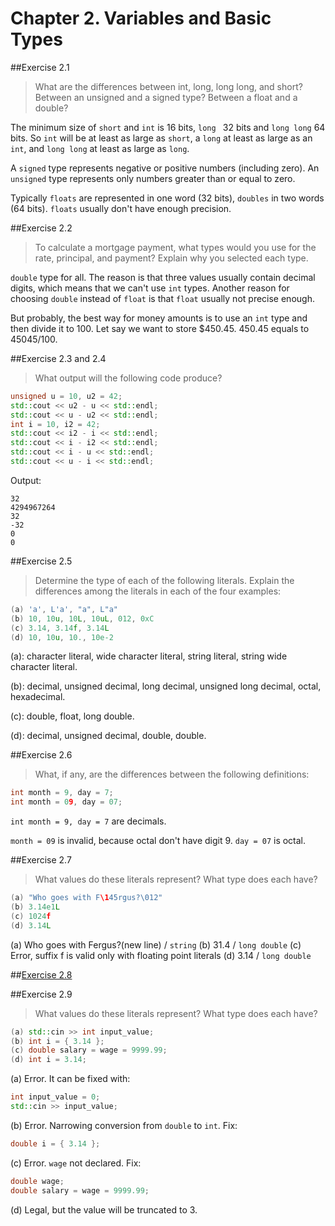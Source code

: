 # Chapter 2. Variables and Basic Types

##Exercise 2.1

> What are the differences between int, long, long long, and short? Between an unsigned and a signed type? Between a float and a double?

The minimum size of `short` and `int` is 16 bits, `long ` 32 bits and `long long` 64 bits. So `int` will be at least as large as `short`, a `long` at least as large as an `int`, and `long long` at least as large as `long`.

A `signed` type represents negative or positive numbers (including zero). An `unsigned` type represents only numbers greater than or equal to zero.

Typically `floats` are represented in one word (32 bits), `doubles` in two words (64 bits). `floats` usually don't have enough precision.

##Exercise 2.2

> To calculate a mortgage payment, what types would you use for the rate, principal, and payment? Explain why you selected each type.

`double` type for all. The reason is that three values usually contain decimal digits, which means that we can't use `int` types. Another reason for choosing `double` instead of `float` is that `float` usually not precise enough.

But probably, the best way for money amounts is to use an `int` type and then divide it to 100. Let say we want to store $450.45. 450.45 equals to 45045/100.

##Exercise 2.3 and 2.4

> What output will the following code produce?
```cpp
unsigned u = 10, u2 = 42;
std::cout << u2 - u << std::endl;
std::cout << u - u2 << std::endl;
int i = 10, i2 = 42;
std::cout << i2 - i << std::endl;
std::cout << i - i2 << std::endl;
std::cout << i - u << std::endl;
std::cout << u - i << std::endl;
```

Output:

```
32
4294967264
32
-32
0
0
```

##Exercise 2.5

> Determine the type of each of the following literals. Explain the differences among the literals in each of the four examples:
```cpp
(a) 'a', L'a', "a", L"a"
(b) 10, 10u, 10L, 10uL, 012, 0xC
(c) 3.14, 3.14f, 3.14L
(d) 10, 10u, 10., 10e-2
```

(a): character literal, wide character literal, string literal, string wide character literal.

(b): decimal, unsigned decimal, long decimal, unsigned long decimal, octal, hexadecimal.

(c): double, float, long double.

(d): decimal, unsigned decimal, double, double.

##Exercise 2.6

> What, if any, are the differences between the following definitions:
```cpp
int month = 9, day = 7;
int month = 09, day = 07;
```

`int month = 9, day = 7` are decimals.

`month = 09` is invalid, because octal don't have digit 9. `day = 07` is octal.

##Exercise 2.7

> What values do these literals represent? What type does each have?
```cpp
(a) "Who goes with F\145rgus?\012"
(b) 3.14e1L
(c) 1024f
(d) 3.14L
```

(a) Who goes with Fergus?(new line) / `string`
(b) 31.4 / `long double`
(c) Error, suffix f is valid only with floating point literals
(d) 3.14 / `long double`

##[Exercise 2.8](ex_2_8.cc)

##Exercise 2.9

> What values do these literals represent? What type does each have?
```cpp
(a) std::cin >> int input_value;
(b) int i = { 3.14 };
(c) double salary = wage = 9999.99;
(d) int i = 3.14;
```

(a) Error. It can be fixed with:

```cpp
int input_value = 0;
std::cin >> input_value;
```

(b) Error. Narrowing conversion from `double` to `int`. Fix:

```cpp
double i = { 3.14 };
```

(c) Error. `wage` not declared. Fix:

```cpp
double wage;
double salary = wage = 9999.99;
```

(d) Legal, but the value will be truncated to 3.

